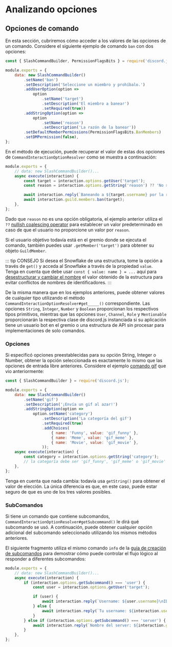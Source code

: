 # Analizando opciones

## Opciones de comando

En esta sección, cubriremos cómo acceder a los valores de las opciones de un comando. Considere el siguiente ejemplo de comando `ban` con dos opciones:

```js {7-15}
const { SlashCommandBuilder, PermissionFlagsBits } = require('discord.js');

module.exports = {
	data: new SlashCommandBuilder()
		.setName('ban')
		.setDescription('Seleccione un miembro y prohíbalo.')
		.addUserOption(option =>
			option
				.setName('target')
				.setDescription('El miembro a banear')
				.setRequired(true))
		.addStringOption(option =>
			option
				.setName('reason')
				.setDescription('La razón de la banear'))
		.setDefaultMemberPermissions(PermissionFlagsBits.BanMembers)
		.setDMPermission(false),
};
```

En el método de ejecución, puede recuperar el valor de estas dos opciones de `CommandInteractionOptionResolver` como se muestra a continuación:

```js {4-8}
module.exports = {
	// data: new SlashCommandBuilder()...
	async execute(interaction) {
		const target = interaction.options.getUser('target');
		const reason = interaction.options.getString('reason') ?? 'No se proporcionó ninguna razón';

		await interaction.reply(`Baneando a ${target.username} por la razón: ${reason}`);
		await interaction.guild.members.ban(target);
	},
};
```

Dado que `reason` no es una opción obligatoria, el ejemplo anterior utiliza el `??` [nullish coalescing operator](https://developer.mozilla.org/en-US/docs/Web/JavaScript/Reference/Operators/Nullish_coalescing_operator) para establecer un valor predeterminado en caso de que el usuario no proporcione un valor por `reason`.

Si el usuario objetivo todavía está en el gremio donde se ejecuta el comando, también puedes usar `.getMember('target')` para obtener su objeto `GuildMember`.

::: tip CONSEJO
Si desea el Snowflake de una estructura, tome la opción a través de `get()` y acceda al Snowflake a través de la propiedad `value`. Tenga en cuenta que debe usar `const { value: name } = ...` aquí para [desestructurar y cambiar el nombre](https://developer.mozilla.org/en-US/docs/Web/JavaScript/Reference/Operators/Destructuring_assignment) el valor obtenido de la estructura <DocsLink path="typedef/CommandInteractionOption" /> para evitar conflictos de nombres de identificadores.
:::

De la misma manera que en los ejemplos anteriores, puede obtener valores de cualquier tipo utilizando el método `CommandInteractionOptionResolver#get_____()` correspondiente. Las opciones `String`, `Integer`, `Number` y `Boolean` proporcionan los respectivos tipos primitivos, mientras que las opciones `User`, `Channel`, `Role` y `Mentionable` proporcionarán la respectiva clase de discord.js instanciada si su aplicación tiene un usuario bot en el gremio o una estructura de API sin procesar para implementaciones de solo comandos.

### Opciones

Si especificó opciones preestablecidas para su opción String, Integer o Number, obtener la opción seleccionada es exactamente lo mismo que las opciones de entrada libre anteriores. Considere el ejemplo [comando gif](/slash-commands/advanced-creation.html#choices) que vio anteriormente:

```js {11-15,17}
const { SlashCommandBuilder } = require('discord.js');

module.exports = {
	data: new SlashCommandBuilder()
		.setName('gif')
		.setDescription('¡Envía un gif al azar!')
		.addStringOption(option =>
			option.setName('category')
				.setDescription('La categoría del gif')
				.setRequired(true)
				.addChoices(
					{ name: 'Funny', value: 'gif_funny' },
					{ name: 'Meme', value: 'gif_meme' },
					{ name: 'Movie', value: 'gif_movie' },
				));
	async execute(interaction) {
		const category = interaction.options.getString('category');
		// la categoría debe ser 'gif_funny', 'gif_meme' o 'gif_movie'
	},
};
```

Tenga en cuenta que nada cambia: todavía usa `getString()` para obtener el valor de elección. La única diferencia es que, en este caso, puede estar seguro de que es uno de los tres valores posibles.

### SubComandos

Si tiene un comando que contiene subcomandos, `CommandInteractionOptionResolver#getSubcommand()` le dirá qué subcomando se usó. A continuación, puede obtener cualquier opción adicional del subcomando seleccionado utilizando los mismos métodos anteriores.

El siguiente fragmento utiliza el mismo comando `info` de la [guía de creación de subcomandos](/slash-commands/advanced-creation.md#subcommands) para demostrar cómo puede controlar el flujo lógico al responder a diferentes subcomandos:

```js {4,12}
module.exports = {
	// data: new SlashCommandBuilder()...
	async execute(interaction) {
		if (interaction.options.getSubcommand() === 'user') {
			const user = interaction.options.getUser('target');

			if (user) {
				await interaction.reply(`Username: ${user.username}\nID: ${user.id}`);
			} else {
				await interaction.reply(`Tu username: ${interaction.user.username}\nTu ID: ${interaction.user.id}`);
			}
		} else if (interaction.options.getSubcommand() === 'server') {
			await interaction.reply(`Nombre del server: ${interaction.guild.name}\nTotal de miembros: ${interaction.guild.memberCount}`);
		}
	},
};
```
